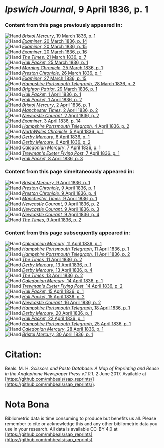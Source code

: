 # *Ipswich Journal*, 9 April 1836, p. 1  
  
### Content from this page previously appeared in:  
![Hand](http://scissorsandpaste.net/wp-content/uploads/2017/06/smallhandpointer.png) [*Bristol Mercury*, 19 March 1836, p. 1](https://mhbeals.github.io/sap_html/Bristol-Mercury/Bristol-Mercury-19-March-1836-p-1)  
![Hand](http://scissorsandpaste.net/wp-content/uploads/2017/06/smallhandpointer.png) [*Examiner*, 20 March 1836, p. 14](https://mhbeals.github.io/sap_html/Examiner/Examiner-20-March-1836-p-14)  
![Hand](http://scissorsandpaste.net/wp-content/uploads/2017/06/smallhandpointer.png) [*Examiner*, 20 March 1836, p. 15](https://mhbeals.github.io/sap_html/Examiner/Examiner-20-March-1836-p-15)  
![Hand](http://scissorsandpaste.net/wp-content/uploads/2017/06/smallhandpointer.png) [*Examiner*, 20 March 1836, p. 16](https://mhbeals.github.io/sap_html/Examiner/Examiner-20-March-1836-p-16)  
![Hand](http://scissorsandpaste.net/wp-content/uploads/2017/06/smallhandpointer.png) [*The Times*, 21 March 1836, p. 7](https://mhbeals.github.io/sap_html/The-Times/The-Times-21-March-1836-p-7)  
![Hand](http://scissorsandpaste.net/wp-content/uploads/2017/06/smallhandpointer.png) [*Hull Packet*, 25 March 1836, p. 1](https://mhbeals.github.io/sap_html/Hull-Packet/Hull-Packet-25-March-1836-p-1)  
![Hand](http://scissorsandpaste.net/wp-content/uploads/2017/06/smallhandpointer.png) [*Morning Chronicle*, 25 March 1836, p. 1](https://mhbeals.github.io/sap_html/Morning-Chronicle/Morning-Chronicle-25-March-1836-p-1)  
![Hand](http://scissorsandpaste.net/wp-content/uploads/2017/06/smallhandpointer.png) [*Preston Chronicle*, 26 March 1836, p. 1](https://mhbeals.github.io/sap_html/Preston-Chronicle/Preston-Chronicle-26-March-1836-p-1)  
![Hand](http://scissorsandpaste.net/wp-content/uploads/2017/06/smallhandpointer.png) [*Examiner*, 27 March 1836, p. 15](https://mhbeals.github.io/sap_html/Examiner/Examiner-27-March-1836-p-15)  
![Hand](http://scissorsandpaste.net/wp-content/uploads/2017/06/smallhandpointer.png) [*Hampshire Portsmouth Telegraph*, 28 March 1836, p. 2](https://mhbeals.github.io/sap_html/Hampshire-Portsmouth-Telegraph/Hampshire-Portsmouth-Telegraph-28-March-1836-p-2)  
![Hand](http://scissorsandpaste.net/wp-content/uploads/2017/06/smallhandpointer.png) [*Brighton Patriot*, 29 March 1836, p. 1](https://mhbeals.github.io/sap_html/Brighton-Patriot/Brighton-Patriot-29-March-1836-p-1)  
![Hand](http://scissorsandpaste.net/wp-content/uploads/2017/06/smallhandpointer.png) [*Hull Packet*, 1 April 1836, p. 1](https://mhbeals.github.io/sap_html/Hull-Packet/Hull-Packet-1-April-1836-p-1)  
![Hand](http://scissorsandpaste.net/wp-content/uploads/2017/06/smallhandpointer.png) [*Hull Packet*, 1 April 1836, p. 2](https://mhbeals.github.io/sap_html/Hull-Packet/Hull-Packet-1-April-1836-p-2)  
![Hand](http://scissorsandpaste.net/wp-content/uploads/2017/06/smallhandpointer.png) [*Bristol Mercury*, 2 April 1836, p. 1](https://mhbeals.github.io/sap_html/Bristol-Mercury/Bristol-Mercury-2-April-1836-p-1)  
![Hand](http://scissorsandpaste.net/wp-content/uploads/2017/06/smallhandpointer.png) [*Manchester Times*, 2 April 1836, p. 2](https://mhbeals.github.io/sap_html/Manchester-Times/Manchester-Times-2-April-1836-p-2)  
![Hand](http://scissorsandpaste.net/wp-content/uploads/2017/06/smallhandpointer.png) [*Newcastle Courant*, 2 April 1836, p. 2](https://mhbeals.github.io/sap_html/Newcastle-Courant/Newcastle-Courant-2-April-1836-p-2)  
![Hand](http://scissorsandpaste.net/wp-content/uploads/2017/06/smallhandpointer.png) [*Examiner*, 3 April 1836, p. 14](https://mhbeals.github.io/sap_html/Examiner/Examiner-3-April-1836-p-14)  
![Hand](http://scissorsandpaste.net/wp-content/uploads/2017/06/smallhandpointer.png) [*Hampshire Portsmouth Telegraph*, 4 April 1836, p. 2](https://mhbeals.github.io/sap_html/Hampshire-Portsmouth-Telegraph/Hampshire-Portsmouth-Telegraph-4-April-1836-p-2)  
![Hand](http://scissorsandpaste.net/wp-content/uploads/2017/06/smallhandpointer.png) [*NorthWales Chronicle*, 5 April 1836, p. 1](https://mhbeals.github.io/sap_html/NorthWales-Chronicle/NorthWales-Chronicle-5-April-1836-p-1)  
![Hand](http://scissorsandpaste.net/wp-content/uploads/2017/06/smallhandpointer.png) [*Derby Mercury*, 6 April 1836, p. 1](https://mhbeals.github.io/sap_html/Derby-Mercury/Derby-Mercury-6-April-1836-p-1)  
![Hand](http://scissorsandpaste.net/wp-content/uploads/2017/06/smallhandpointer.png) [*Derby Mercury*, 6 April 1836, p. 2](https://mhbeals.github.io/sap_html/Derby-Mercury/Derby-Mercury-6-April-1836-p-2)  
![Hand](http://scissorsandpaste.net/wp-content/uploads/2017/06/smallhandpointer.png) [*Caledonian Mercury*, 7 April 1836, p. 1](https://mhbeals.github.io/sap_html/Caledonian-Mercury/Caledonian-Mercury-7-April-1836-p-1)  
![Hand](http://scissorsandpaste.net/wp-content/uploads/2017/06/smallhandpointer.png) [*Trewman's Exeter Flying Post*, 7 April 1836, p. 1](https://mhbeals.github.io/sap_html/Trewman's-Exeter-Flying-Post/Trewman's-Exeter-Flying-Post-7-April-1836-p-1)  
![Hand](http://scissorsandpaste.net/wp-content/uploads/2017/06/smallhandpointer.png) [*Hull Packet*, 8 April 1836, p. 3](https://mhbeals.github.io/sap_html/Hull-Packet/Hull-Packet-8-April-1836-p-3)  
  
### Content from this page simeltaneously appeared in:  
![Hand](http://scissorsandpaste.net/wp-content/uploads/2017/06/smallhandpointer.png) [*Bristol Mercury*, 9 April 1836, p. 1](https://mhbeals.github.io/sap_html/Bristol-Mercury/Bristol-Mercury-9-April-1836-p-1)  
![Hand](http://scissorsandpaste.net/wp-content/uploads/2017/06/smallhandpointer.png) [*Preston Chronicle*, 9 April 1836, p. 1](https://mhbeals.github.io/sap_html/Preston-Chronicle/Preston-Chronicle-9-April-1836-p-1)  
![Hand](http://scissorsandpaste.net/wp-content/uploads/2017/06/smallhandpointer.png) [*Preston Chronicle*, 9 April 1836, p. 4](https://mhbeals.github.io/sap_html/Preston-Chronicle/Preston-Chronicle-9-April-1836-p-4)  
![Hand](http://scissorsandpaste.net/wp-content/uploads/2017/06/smallhandpointer.png) [*Manchester Times*, 9 April 1836, p. 1](https://mhbeals.github.io/sap_html/Manchester-Times/Manchester-Times-9-April-1836-p-1)  
![Hand](http://scissorsandpaste.net/wp-content/uploads/2017/06/smallhandpointer.png) [*Newcastle Courant*, 9 April 1836, p. 2](https://mhbeals.github.io/sap_html/Newcastle-Courant/Newcastle-Courant-9-April-1836-p-2)  
![Hand](http://scissorsandpaste.net/wp-content/uploads/2017/06/smallhandpointer.png) [*Newcastle Courant*, 9 April 1836, p. 3](https://mhbeals.github.io/sap_html/Newcastle-Courant/Newcastle-Courant-9-April-1836-p-3)  
![Hand](http://scissorsandpaste.net/wp-content/uploads/2017/06/smallhandpointer.png) [*Newcastle Courant*, 9 April 1836, p. 4](https://mhbeals.github.io/sap_html/Newcastle-Courant/Newcastle-Courant-9-April-1836-p-4)  
![Hand](http://scissorsandpaste.net/wp-content/uploads/2017/06/smallhandpointer.png) [*The Times*, 9 April 1836, p. 2](https://mhbeals.github.io/sap_html/The-Times/The-Times-9-April-1836-p-2)  
  
### Content from this page subsequently appeared in:  
![Hand](http://scissorsandpaste.net/wp-content/uploads/2017/06/smallhandpointer.png) [*Caledonian Mercury*, 11 April 1836, p. 1](https://mhbeals.github.io/sap_html/Caledonian-Mercury/Caledonian-Mercury-11-April-1836-p-1)  
![Hand](http://scissorsandpaste.net/wp-content/uploads/2017/06/smallhandpointer.png) [*Hampshire Portsmouth Telegraph*, 11 April 1836, p. 1](https://mhbeals.github.io/sap_html/Hampshire-Portsmouth-Telegraph/Hampshire-Portsmouth-Telegraph-11-April-1836-p-1)  
![Hand](http://scissorsandpaste.net/wp-content/uploads/2017/06/smallhandpointer.png) [*Hampshire Portsmouth Telegraph*, 11 April 1836, p. 2](https://mhbeals.github.io/sap_html/Hampshire-Portsmouth-Telegraph/Hampshire-Portsmouth-Telegraph-11-April-1836-p-2)  
![Hand](http://scissorsandpaste.net/wp-content/uploads/2017/06/smallhandpointer.png) [*The Times*, 11 April 1836, p. 2](https://mhbeals.github.io/sap_html/The-Times/The-Times-11-April-1836-p-2)  
![Hand](http://scissorsandpaste.net/wp-content/uploads/2017/06/smallhandpointer.png) [*Derby Mercury*, 13 April 1836, p. 1](https://mhbeals.github.io/sap_html/Derby-Mercury/Derby-Mercury-13-April-1836-p-1)  
![Hand](http://scissorsandpaste.net/wp-content/uploads/2017/06/smallhandpointer.png) [*Derby Mercury*, 13 April 1836, p. 4](https://mhbeals.github.io/sap_html/Derby-Mercury/Derby-Mercury-13-April-1836-p-4)  
![Hand](http://scissorsandpaste.net/wp-content/uploads/2017/06/smallhandpointer.png) [*The Times*, 13 April 1836, p. 2](https://mhbeals.github.io/sap_html/The-Times/The-Times-13-April-1836-p-2)  
![Hand](http://scissorsandpaste.net/wp-content/uploads/2017/06/smallhandpointer.png) [*Caledonian Mercury*, 14 April 1836, p. 1](https://mhbeals.github.io/sap_html/Caledonian-Mercury/Caledonian-Mercury-14-April-1836-p-1)  
![Hand](http://scissorsandpaste.net/wp-content/uploads/2017/06/smallhandpointer.png) [*Trewman's Exeter Flying Post*, 14 April 1836, p. 2](https://mhbeals.github.io/sap_html/Trewman's-Exeter-Flying-Post/Trewman's-Exeter-Flying-Post-14-April-1836-p-2)  
![Hand](http://scissorsandpaste.net/wp-content/uploads/2017/06/smallhandpointer.png) [*Hull Packet*, 15 April 1836, p. 1](https://mhbeals.github.io/sap_html/Hull-Packet/Hull-Packet-15-April-1836-p-1)  
![Hand](http://scissorsandpaste.net/wp-content/uploads/2017/06/smallhandpointer.png) [*Hull Packet*, 15 April 1836, p. 2](https://mhbeals.github.io/sap_html/Hull-Packet/Hull-Packet-15-April-1836-p-2)  
![Hand](http://scissorsandpaste.net/wp-content/uploads/2017/06/smallhandpointer.png) [*Newcastle Courant*, 16 April 1836, p. 2](https://mhbeals.github.io/sap_html/Newcastle-Courant/Newcastle-Courant-16-April-1836-p-2)  
![Hand](http://scissorsandpaste.net/wp-content/uploads/2017/06/smallhandpointer.png) [*Hampshire Portsmouth Telegraph*, 18 April 1836, p. 1](https://mhbeals.github.io/sap_html/Hampshire-Portsmouth-Telegraph/Hampshire-Portsmouth-Telegraph-18-April-1836-p-1)  
![Hand](http://scissorsandpaste.net/wp-content/uploads/2017/06/smallhandpointer.png) [*Derby Mercury*, 20 April 1836, p. 1](https://mhbeals.github.io/sap_html/Derby-Mercury/Derby-Mercury-20-April-1836-p-1)  
![Hand](http://scissorsandpaste.net/wp-content/uploads/2017/06/smallhandpointer.png) [*Hull Packet*, 22 April 1836, p. 1](https://mhbeals.github.io/sap_html/Hull-Packet/Hull-Packet-22-April-1836-p-1)  
![Hand](http://scissorsandpaste.net/wp-content/uploads/2017/06/smallhandpointer.png) [*Hampshire Portsmouth Telegraph*, 25 April 1836, p. 1](https://mhbeals.github.io/sap_html/Hampshire-Portsmouth-Telegraph/Hampshire-Portsmouth-Telegraph-25-April-1836-p-1)  
![Hand](http://scissorsandpaste.net/wp-content/uploads/2017/06/smallhandpointer.png) [*Caledonian Mercury*, 28 April 1836, p. 1](https://mhbeals.github.io/sap_html/Caledonian-Mercury/Caledonian-Mercury-28-April-1836-p-1)  
![Hand](http://scissorsandpaste.net/wp-content/uploads/2017/06/smallhandpointer.png) [*Bristol Mercury*, 30 April 1836, p. 1](https://mhbeals.github.io/sap_html/Bristol-Mercury/Bristol-Mercury-30-April-1836-p-1)  


# Citation: 

Beals. M. H. *Scissors and Paste Database: A Map of Reprinting and Reuse in the Anglophone Newspaper Press v.1.0.1.* 2 June 2017. Available at [https://github.com/mhbeals/sap_reprints/](https://github.com/mhbeals/sap_reprints/). 

# Nota Bona

Bibliometric data is time consuming to produce but benefits us all. Please remember to cite or acknowledge this and any other bibliometric data you use in your research. All data is available CC-BY 4.0 at [https://github.com/mhbeals/sap_reprints](https://github.com/mhbeals/sap_reprints)